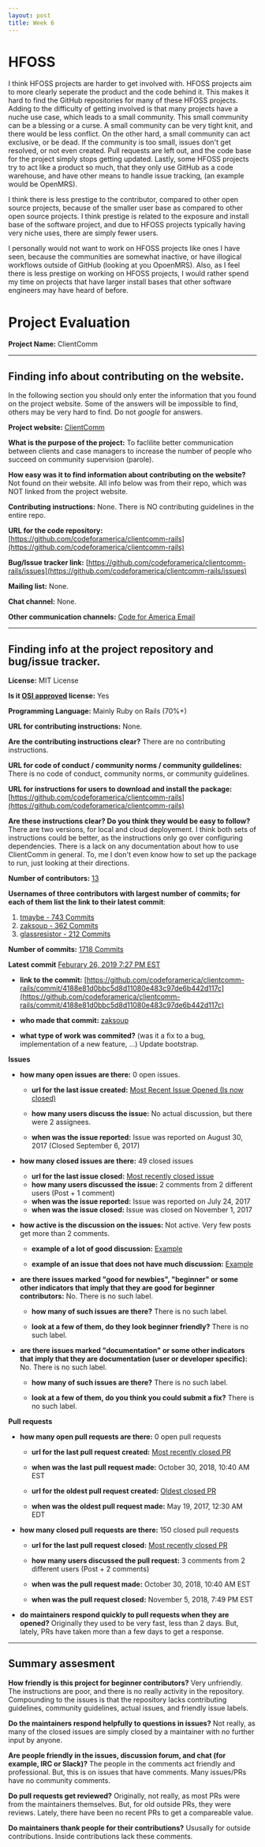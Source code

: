 ```yaml
---
layout: post
title: Week 6
---
```


# HFOSS
I think HFOSS projects are harder to get involved with. HFOSS projects aim to more clearly seperate the product and the code behind it. This makes it hard to find the GitHub repositories for many of these HFOSS projects. Adding to the difficulty of getting involved is that many projects have a nuche use case, which leads to a small community. This small community can be a blessing or a curse. A small community can be very tight knit, and there would be less conflict. On the other hard, a small community can act exclusive, or be dead. If the community is too small, issues don't get resolved, or not even created. Pull requests are left out, and the code base for the project simply stops getting updated. Lastly, some HFOSS projects try to act like a product so much, that they only use GitHub as a code warehouse, and have other means to handle issue tracking, (an example would be OpenMRS).

I think there is less prestige to the contributor, compared to other open source projects, because of the smaller user base as compared to other open source projects. I think prestige is related to the exposure and install base of the software project, and due to HFOSS projects typically having very niche uses, there are simply fewer users.

I personally would not want to work on HFOSS projects like ones I have seen, because the communities are somewhat inactive, or have illogical workflows outside of GitHub (looking at you OpoenMRS). Also, as I feel there is less prestige on working on HFOSS projects, I would rather spend my time on projects that have larger install bases that other software engineers may have heard of before.

# Project Evaluation 



__Project Name:__  ClientComm


---

## Finding info about contributing on the website.

In the following section you should only enter the information that you
found on the project website. Some of the answers will be impossible to find, others
may be very hard to find. Do not _google_ for answers.

__Project website:__ [ClientComm](https://www.codeforamerica.org/programs/clientcomm)


__What is the purpose of the project:__ To faclilite better communication between clients and case managers to increase the number of people who succeed on community supervision (parole).


__How easy was it to find information about contributing on the website?__ Not found on their website. All info below was from their repo, which was NOT linked from the project website.


__Contributing instructions:__  None. There is NO contributing guidelines in the entire repo.

__URL for the code repository:__ [https://github.com/codeforamerica/clientcomm-rails](https://github.com/codeforamerica/clientcomm-rails)

__Bug/Issue tracker link:__ [https://github.com/codeforamerica/clientcomm-rails/issues](https://github.com/codeforamerica/clientcomm-rails/issues)

__Mailing list:__ None.

__Chat channel:__ None.

__Other communication channels:__ [Code for America Email](meilani@codeforamerica.org) 


---

## Finding info at the project repository and bug/issue tracker.

__License:__ MIT License

__Is it [OSI approved](https://opensource.org/licenses/alphabetical) license:__ Yes

__Programming Language:__ Mainly Ruby on Rails (70%+)

__URL for contributing instructions:__ None.

__Are the contributing instructions clear?__ There are no contributing instructions.


__URL for code of conduct / community norms / community guildelines:__ There is no code of conduct, community norms, or community guidelines.

__URL for instructions for users to download and install the package:__ [https://github.com/codeforamerica/clientcomm-rails](https://github.com/codeforamerica/clientcomm-rails)


__Are these instructions clear? Do you think they would be easy to follow?__ There are two versions, for local and cloud deployement. I think both sets of instructions could be better, as the instructions only go over configuring dependencies. There is a lack on any documentation about how to use ClientComm in general. To, me I don't even know how to set up the package to run, just looking at their directions.


__Number of contributors:__ [13](https://github.com/codeforamerica/clientcomm-rails/graphs/contributors)


__Usernames of three contributors with largest number of commits; for
each of them list the link to their latest commit__:

1. [tmaybe - 743 Commits](https://github.com/codeforamerica/clientcomm-rails/commit/5cdf1d1baa79a33db3900c3609b37a89d4aa8af1)
2. [zaksoup - 362 Commits](https://github.com/codeforamerica/clientcomm-rails/commit/4188e81d0bbc5d8d11080e483c97de6b442d117c)
3. [glassresistor - 212 Commits](https://github.com/codeforamerica/clientcomm-rails/commit/e56e623dcb96ca18f832c0a8a6a03be52628253f)


__Number of commits:__ [1718 Commits](https://github.com/codeforamerica/clientcomm-rails)

__Latest commit__ [Feburary 26, 2019 7:27 PM EST](https://github.com/codeforamerica/clientcomm-rails/commit/4188e81d0bbc5d8d11080e483c97de6b442d117c)

- __link to the commit:__ [https://github.com/codeforamerica/clientcomm-rails/commit/4188e81d0bbc5d8d11080e483c97de6b442d117c](https://github.com/codeforamerica/clientcomm-rails/commit/4188e81d0bbc5d8d11080e483c97de6b442d117c)

- __who made that commit:__ [zaksoup](https://github.com/codeforamerica/clientcomm-rails/commit/4188e81d0bbc5d8d11080e483c97de6b442d117c)

- __what type of work was commited?__ (was it a fix to a bug, implementation of a new feature, ...) Update bootstrap.


__Issues__

- __how many open issues are there:__ 0 open issues.

    - __url for the last issue created:__ [Most Recent Issue Opened (Is now closed)](https://github.com/codeforamerica/clientcomm-rails/issues/111)

    - __how many users discuss the issue:__ No actual discussion, but there were 2 assignees.
    
    - __when was the issue reported:__ Issue was reported on August 30, 2017 (Closed September 6, 2017)
    

- __how many closed issues are there:__ 49 closed issues
    - __url for the last issue closed:__ [Most recently closed issue](https://github.com/codeforamerica/clientcomm-rails/issues/94)
    - __how many users discussed the issue:__ 2 comments from 2 different users (Post + 1 comment)
    - __when was the issue reported:__ Issue was reported on July 24, 2017
    - __when was the issue closed:__ Issue was closed on November 1, 2017

- __how active is the discussion on the issues:__  Not active. Very few posts get more than 2 comments.

    - __example of a lot of good discussion:__ [Example](https://github.com/codeforamerica/clientcomm-rails/issues/77)
    
    - __example of an issue that does not have much discussion:__ [Example](https://github.com/codeforamerica/clientcomm-rails/issues/111)



- __are there issues marked "good for newbies", "beginner" or some other indicators that imply that they are good for beginner contributors:__ No. There is no such label.

    - __how many of such issues are there?__ There is no such label.
    
    - __look at a few of them, do they look beginner friendly?__ There is no such label.



- __are there issues marked "documentation" or some other indicators that imply that they are documentation (user or developer specific):__ No. There is no such label.

    - __how many of such issues are there?__ There is no such label.
    
    - __look at a few of them, do you think you could submit a fix?__  There is no such label.



__Pull requests__

- __how many open pull requests are there:__ 0 open pull requests

    - __url for the last pull request created:__ [Most recently closed PR](https://github.com/codeforamerica/clientcomm-rails/pull/189)
    
    - __when was the last pull request made:__ October 30, 2018, 10:40 AM EST

    - __url for the oldest pull request created:__ [Oldest closed PR](https://github.com/codeforamerica/clientcomm-rails/pull/14)
    
    - __when was the oldest pull request made:__ May 19, 2017, 12:30 AM EDT

- __how many closed pull requests are there:__ 150 closed pull requests

    - __url for the last pull request closed:__ [Most recently closed PR](https://github.com/codeforamerica/clientcomm-rails/pull/189)
    
    - __how many users discussed the pull request:__ 3 comments from 2 different users (Post + 2 comments)
    
    - __when was the pull request made:__ October 30, 2018, 10:40 AM EST
    
    - __when was the pull request closed:__ November 5, 2018, 7:49 PM EST
    

- __do maintainers respond quickly to pull requests when they are opened?__ Originally they used to be very fast, less than 2 days. But, lately, PRs have taken more than a few days to get a response.


---


## Summary assesment
__How friendly is this project for beginner contributors?__ Very unfriendly. The instructions are poor, and there is no really activity in the repository. Compounding to the issues is that the repository lacks contributing guidelines, community guidelines, actual issues, and friendly issue labels.


__Do the maintainers respond helpfully to questions in issues?__ Not really, as many of the closed issues are simply closed by a maintainer with no further input by anyone.


__Are people friendly in the issues, discussion forum, and chat (for example, IRC or Slack)?__
The people in the comments act friendly and professional. But, this is on issues that have comments. Many issues/PRs have no community comments.


__Do pull requests get reviewed?__ Originally, not really, as most PRs were from the maintainers themselves. But, for old outside PRs, they were reviews. Lately, there have been no recent PRs to get a compareable value.



__Do maintainers thank people for their contributions?__ Ususally for outside contributions. Inside contributions lack these comments.